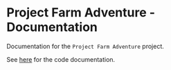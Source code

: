 # Project Farm Adventure - Documentation

Documentation for the `Project Farm Adventure` project.

See [here](https://snowmeltarcade.github.io/projectfarmadventure/documentation/) for the code documentation.
